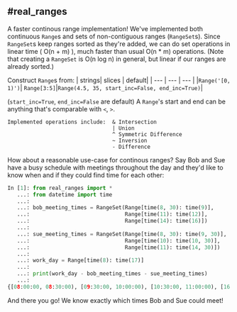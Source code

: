 #real_ranges
------------

A faster continous range implementation! We've implemented both continuous `Range`s and sets of non-contiguous ranges (`RangeSet`s).
Since `RangeSet`s keep ranges sorted as they're added, we can do set operations in linear time ( O(n + m) ), much faster than usual O(n * m) operations.
(Note that creating a `RangeSet` is O(n log n) in general, but linear if our ranges are already sorted.)

Construct `Range`s from:
| strings| slices | default|
| --- | --- | --- |
|`Range('[0, 1)')`| `Range[3:5]`|`Range(4.5, 35, start_inc=False, end_inc=True)`|

(`start_inc=True`, `end_inc=False` are default)
A `Range`'s start and end can be anything that's comparable with `<`, `>`.
```
Implemented operations include:  & Intersection
                                 | Union
                                 ^ Symmetric Difference
                                 ~ Inversion
                                 - Difference
```

How about a reasonable use-case for continous ranges?  Say Bob and Sue have a busy schedule with meetings throughout
the day and they'd like to know when and if they could find time for each other:

```py
In [1]: from real_ranges import *
   ...: from datetime import time
   ...:
   ...: bob_meeting_times = RangeSet(Range[time(8, 30): time(9)],
   ...:                              Range[time(11): time(12)],
   ...:                              Range[time(14): time(16)])
   ...:
   ...: sue_meeting_times = RangeSet(Range[time(8, 30): time(9, 30)],
   ...:                              Range[time(10): time(10, 30)],
   ...:                              Range[time(11): time(14, 30)])
   ...:
   ...: work_day = Range[time(8): time(17)]
   ...:
   ...: print(work_day - bob_meeting_times - sue_meeting_times)
   ...:
{[08:00:00, 08:30:00), [09:30:00, 10:00:00), [10:30:00, 11:00:00), [16:00:00, 17:00:00)}
```
And there you go!  We know exactly which times Bob and Sue could meet!
